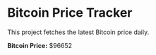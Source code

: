 # Bitcoin Price Tracker

This project fetches the latest Bitcoin price daily.

**Bitcoin Price:** $96652
